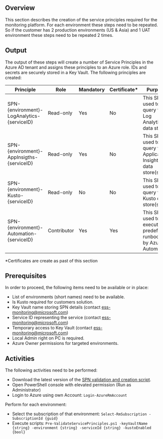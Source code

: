 ## Overview
This section describes the creation of the service principles required for the monitoring platform. For each environment these steps need to be repeated. So if the customer has 2 production environments (US & Asia) and 1 UAT environment these steps need to be repeated 2 times. 

## Output
The output of these steps will create a number of Service Principles in the Azure AD tenant and assigns these principles to an Azure role. IDs and secrets are securely stored in a Key Vault. The following principles are created:

| Principle | Role | Mandatory | Certificate* | Purpose | Example | 
|---|---|---|---|---|---|
|SPN-{environment}-LogAnalytics-{serviceID}| Read-only | Yes | No | This SPN is used to query the Log Analytics data store. | SPN-PROD-LogAnalytics-BPL-MON |
|SPN-{environment}-AppInsigths-{serviceID} | Read-only | Yes | No | This SPN is used to query the Application Insights data store(s). | SPN-STAG-AppInsigths-BPL-MON |
|SPN-{environment}-Kusto-{serviceID} | Read-only | No | No | This SPN is used to query the Kusto data store(s). | SPN-TEST-Kusto-CON-DASH |
|SPN-{environment}-Automation-{serviceID} | Contributor | Yes | Yes | This SPN is used to execute predefined runbooks by Azure Automation. | SPN-PROD-Automation-BPL-MON|
*Certificates are create as past of this section

## Prerequisites
In order to proceed, the following items need to be available or in place:
- List of environments (short names) need to be available.
- Is Kusto required for customers solution. 
- Key Vault name storing SPN details (contact ess-monitoring@microsoft.com)
- Service ID representing the service (contact ess-monitoring@microsoft.com)
- Temporary access to Key Vault (contact ess-monitoring@microsoft.com)
- Local Admin right on PC is required.
- Azure Owner permissions for targeted environments.  

## Activities
The following activities need to be performed:
- Download the latest version of the [SPN validation and creation script](https://easplatform.visualstudio.com/_git/Monitoring?path=%2Fsrc%2FMicrosoft.EAS.Monitoring.Deployment.Platform%2FPre-SetTargetResourceGroups.ps1&version=GBmaster).
- Open PowerShell console with elevated permission (Run as Administrator)
- Login to Azure using own Account: `Login-AzureRmAccount`

Perform for each environment:
- Select the subscription of that environment: `Select-RmSubscription -SubscriptionId {guid}`
- Execute scripts: `Pre-ValidateServicePrinciples.ps1 -keyVaultName {string} -environment {string} -serviceId {string} -kustoEnabled {bool}`
